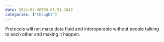 ```yaml
---
date: 2024-03-20T03:01:51.104Z
categories: ["thought"]
---
```

Protocols will not make data fluid and interoperable without people talking to each other and making it happen.
